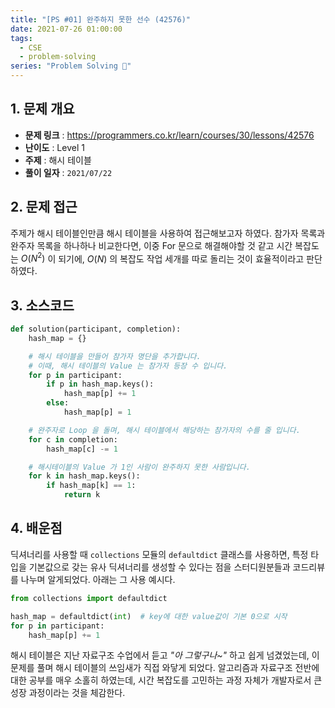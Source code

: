 ```yaml
---
title: "[PS #01] 완주하지 못한 선수 (42576)"
date: 2021-07-26 01:00:00
tags:
  - CSE
  - problem-solving
series: "Problem Solving 🤔"
---
```


## 1. 문제 개요

- **문제 링크** : https://programmers.co.kr/learn/courses/30/lessons/42576
- **난이도** : Level 1
- **주제** : 해시 테이블
- **풀이 일자** : `2021/07/22`

## 2. 문제 접근

주제가 해시 테이블인만큼 해시 테이블을 사용하여 접근해보고자 하였다. 참가자 목록과 완주자 목록을 하나하나 비교한다면, 이중 For 문으로 해결해야할 것 같고 시간 복잡도는 $O(N^2)$ 이 되기에, $O(N)$ 의 복잡도 작업 세개를 따로 돌리는 것이 효율적이라고 판단하였다.

## 3. 소스코드

```python
def solution(participant, completion):
    hash_map = {}

    # 해시 테이블을 만들어 참가자 명단을 추가합니다.
    # 이때, 해시 테이블의 Value 는 참가자 등장 수 입니다.
    for p in participant:
        if p in hash_map.keys():
            hash_map[p] += 1
        else:
            hash_map[p] = 1

    # 완주자로 Loop 을 돌며, 해시 테이블에서 해당하는 참가자의 수를 줄 입니다.
    for c in completion:
        hash_map[c] -= 1

    # 해시테이블의 Value 가 1인 사람이 완주하지 못한 사람입니다.
    for k in hash_map.keys():
        if hash_map[k] == 1:
            return k
```

## 4. 배운점

딕셔너리를 사용할 때 `collections` 모듈의 `defaultdict` 클래스를 사용하면, 특정 타입을 기본값으로 갖는 유사 딕셔너리를 생성할 수 있다는 점을 스터디원분들과 코드리뷰를 나누며 알게되었다. 아래는 그 사용 예시다.

```python
from collections import defaultdict

hash_map = defaultdict(int)  # key에 대한 value값이 기본 0으로 시작
for p in participant:
    hash_map[p] += 1
```

해시 테이블은 지난 자료구조 수업에서 듣고 _"아 그렇구나~"_ 하고 쉽게 넘겼었는데, 이 문제를 풀며 해시 테이블의 쓰임새가 직접 와닿게 되었다. 알고리즘과 자료구조 전반에 대한 공부를 매우 소홀히 하였는데, 시간 복잡도를 고민하는 과정 자체가 개발자로서 큰 성장 과정이라는 것을 체감한다.
